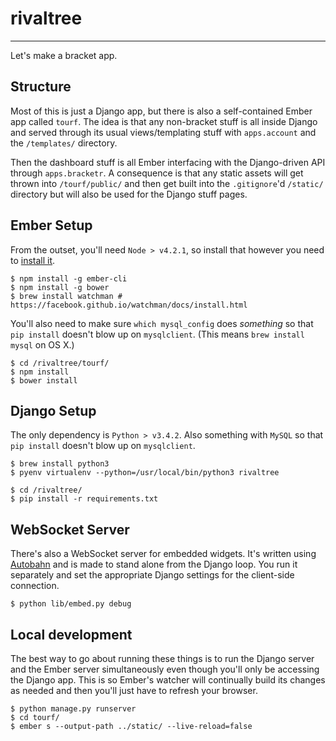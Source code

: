 # rivaltree
-----------

Let's make a bracket app.

## Structure

Most of this is just a Django app, but there is also a self-contained Ember app called `tourf`. The idea is that any non-bracket stuff is all inside Django and served through its usual views/templating stuff with `apps.account` and the `/templates/` directory.

Then the dashboard stuff is all Ember interfacing with the Django-driven API through `apps.bracketr`. A consequence is that any static assets will get thrown into `/tourf/public/` and then get built into the `.gitignore`'d `/static/` directory but will also be used for the Django stuff pages.

## Ember Setup

From the outset, you'll need `Node > v4.2.1`, so install that however you need to [install it](https://nodejs.org/en/download/package-manager/).

```
$ npm install -g ember-cli
$ npm install -g bower
$ brew install watchman # https://facebook.github.io/watchman/docs/install.html
```

You'll also need to make sure `which mysql_config` does _something_ so that `pip install` doesn't blow up on `mysqlclient`. (This means `brew install mysql` on OS X.)

```
$ cd /rivaltree/tourf/
$ npm install
$ bower install
```

## Django Setup

The only dependency is `Python > v3.4.2`. Also something with `MySQL` so that `pip install` doesn't blow up on `mysqlclient`.

```
$ brew install python3
$ pyenv virtualenv --python=/usr/local/bin/python3 rivaltree
```

```
$ cd /rivaltree/
$ pip install -r requirements.txt
```

## WebSocket Server

There's also a WebSocket server for embedded widgets. It's written using [Autobahn](http://autobahn.ws/python/) and is made to stand alone from the Django loop. You run it separately and set the appropriate Django settings for the client-side connection.

```
$ python lib/embed.py debug
```

## Local development

The best way to go about running these things is to run the Django server and the Ember server simultaneously even though you'll only be accessing the Django app. This is so Ember's watcher will continually build its changes as needed and then you'll just have to refresh your browser.

```
$ python manage.py runserver
$ cd tourf/
$ ember s --output-path ../static/ --live-reload=false
```

